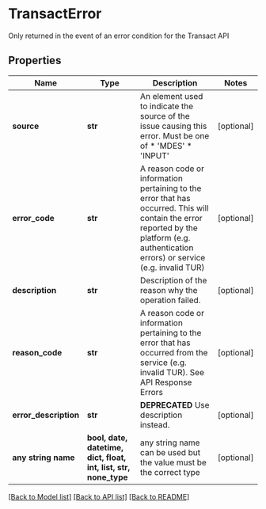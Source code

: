 # TransactError

Only returned in the event of an error condition for the Transact API

## Properties
Name | Type | Description | Notes
------------ | ------------- | ------------- | -------------
**source** | **str** | An element used to indicate the source of the issue causing this error. Must be one of  * &#39;MDES&#39;  * &#39;INPUT&#39;  | [optional] 
**error_code** | **str** | A reason code or information pertaining to the error that has occurred. This will contain the error reported by the platform (e.g. authentication errors) or service (e.g. invalid TUR)  | [optional] 
**description** | **str** | Description of the reason why the operation failed.  | [optional] 
**reason_code** | **str** | A reason code or information pertaining to the error that has occurred from the service (e.g. invalid TUR). See API Response Errors  | [optional] 
**error_description** | **str** | **DEPRECATED** Use description instead.  | [optional] 
**any string name** | **bool, date, datetime, dict, float, int, list, str, none_type** | any string name can be used but the value must be the correct type | [optional]

[[Back to Model list]](../README.md#documentation-for-models) [[Back to API list]](../README.md#documentation-for-api-endpoints) [[Back to README]](../README.md)


